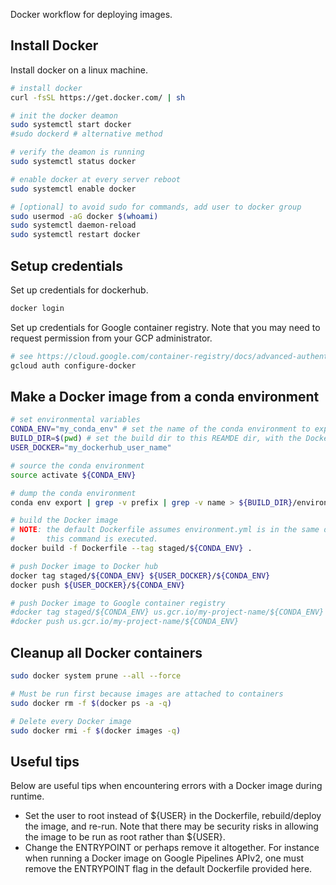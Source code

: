 
Docker workflow for deploying images.

Install Docker
--------------

Install docker on a linux machine.

```bash
# install docker
curl -fsSL https://get.docker.com/ | sh

# init the docker deamon
sudo systemctl start docker
#sudo dockerd # alternative method

# verify the deamon is running
sudo systemctl status docker

# enable docker at every server reboot
sudo systemctl enable docker

# [optional] to avoid sudo for commands, add user to docker group
sudo usermod -aG docker $(whoami)
sudo systemctl daemon-reload
sudo systemctl restart docker
```


Setup credentials
-----------------

Set up credentials for dockerhub.

```bash
docker login
```

Set up credentials for Google container registry. Note that you may need to request permission from your GCP administrator.

```bash
# see https://cloud.google.com/container-registry/docs/advanced-authentication
gcloud auth configure-docker
```


Make a Docker image from a conda environment
---------------------------------------------

```bash
# set environmental variables
CONDA_ENV="my_conda_env" # set the name of the conda environment to export
BUILD_DIR=$(pwd) # set the build dir to this REAMDE dir, with the Dockerfile
USER_DOCKER="my_dockerhub_user_name"

# source the conda environment
source activate ${CONDA_ENV}

# dump the conda environment
conda env export | grep -v prefix | grep -v name > ${BUILD_DIR}/environment.yml

# build the Docker image
# NOTE: the default Dockerfile assumes environment.yml is in the same dir where
#       this command is executed.
docker build -f Dockerfile --tag staged/${CONDA_ENV} .

# push Docker image to Docker hub
docker tag staged/${CONDA_ENV} ${USER_DOCKER}/${CONDA_ENV}
docker push ${USER_DOCKER}/${CONDA_ENV}

# push Docker image to Google container registry
#docker tag staged/${CONDA_ENV} us.gcr.io/my-project-name/${CONDA_ENV}
#docker push us.gcr.io/my-project-name/${CONDA_ENV}
```


Cleanup all Docker containers
----------------------------

```bash
sudo docker system prune --all --force

# Must be run first because images are attached to containers
sudo docker rm -f $(docker ps -a -q)

# Delete every Docker image
sudo docker rmi -f $(docker images -q)
```


Useful tips
-----------

Below are useful tips when encountering errors with a Docker image during runtime.

* Set the user to root instead of ${USER} in the Dockerfile, rebuild/deploy the image, and re-run. Note that there may be security risks in allowing the image to be run as root rather than ${USER}.
* Change the ENTRYPOINT or perhaps remove it altogether. For instance when running a Docker image on Google Pipelines APIv2, one must remove the ENTRYPOINT flag in the default Dockerfile provided here.
